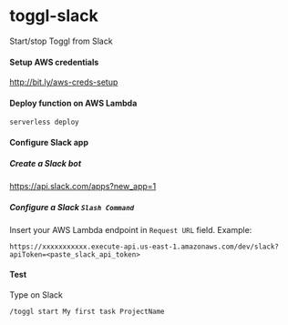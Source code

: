 # toggl-slack
Start/stop Toggl from Slack

#### Setup AWS credentials 
http://bit.ly/aws-creds-setup

#### Deploy function on AWS Lambda
```
serverless deploy
```

#### Configure Slack app
##### Create a Slack bot
https://api.slack.com/apps?new_app=1
##### Configure a Slack `Slash Command`
Insert your AWS Lambda endpoint in `Request URL` field.
Example:
```
https://xxxxxxxxxxx.execute-api.us-east-1.amazonaws.com/dev/slack?apiToken=<paste_slack_api_token>
```

#### Test
Type on Slack
```
/toggl start My first task ProjectName
```
